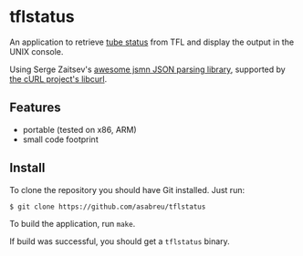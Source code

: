 # tflstatus

An application to retrieve [tube status][tfl] from TFL and display the output in the UNIX console.

Using Serge Zaitsev's [awesome jsmn JSON parsing library][jsmn], supported by [the cURL project's libcurl][libcurl]. 

[tfl]: https://api.tfl.gov.uk/line/mode/tube/status?detail=true
[jsmn]: https://github.com/zserge/jsmn
[libcurl]: http://curl.haxx.se/libcurl/

Features
--------

* portable (tested on x86, ARM)
* small code footprint

Install
-------

To clone the repository you should have Git installed. Just run:

	$ git clone https://github.com/asabreu/tflstatus

To build the application, run `make`.

If build was successful, you should get a `tflstatus` binary.

